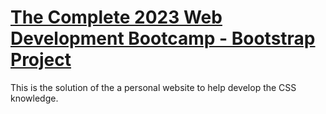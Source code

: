 # [The Complete 2023 Web Development Bootcamp - Bootstrap Project](https://www.udemy.com/course/the-complete-web-development-bootcamp/)

This is the solution of the a personal website to help develop the CSS knowledge.
